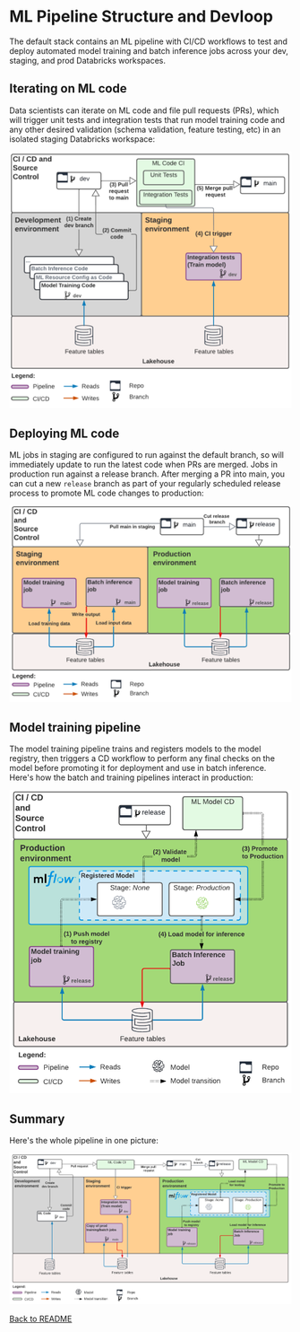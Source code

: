 # ML Pipeline Structure and Devloop
The default stack contains an ML pipeline with CI/CD workflows to test and deploy
automated model training and batch inference jobs across your dev, staging, and prod Databricks
workspaces.

## Iterating on ML code
Data scientists can iterate on ML code and file pull requests (PRs), which will trigger unit
tests and integration tests that run model training code and any other desired
validation (schema validation, feature testing, etc) in an isolated staging Databricks workspace:

<img src="doc-images/mlops-stack-pr.png" style="width: 700px">

## Deploying ML code
ML jobs in staging are configured to run against the default branch, so
will immediately update to run the latest code when PRs are merged.
Jobs in production run against a release branch. After merging a PR into main, you can
cut a new `release` branch as part of your regularly scheduled release process
to promote ML code changes to production:

<img src="doc-images/ml-jobs-summary.png" style="width: 700px">

## Model training pipeline
The model training pipeline trains and registers models to the model registry,
then triggers a CD workflow to perform any final checks on the model before
promoting it for deployment and use in batch inference. Here's how the batch and training pipelines interact
in production:

<img src="doc-images/ml-job-detailed.png" style="width: 700px">

## Summary
Here's the whole pipeline in one picture:

<img src="doc-images/mlops-stack-summary.png">

[Back to README](README.md)
